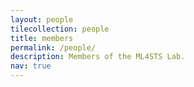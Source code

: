 ```yaml
---
layout: people
tilecollection: people
title: members
permalink: /people/
description: Members of the ML4STS Lab.
nav: true
---
```

